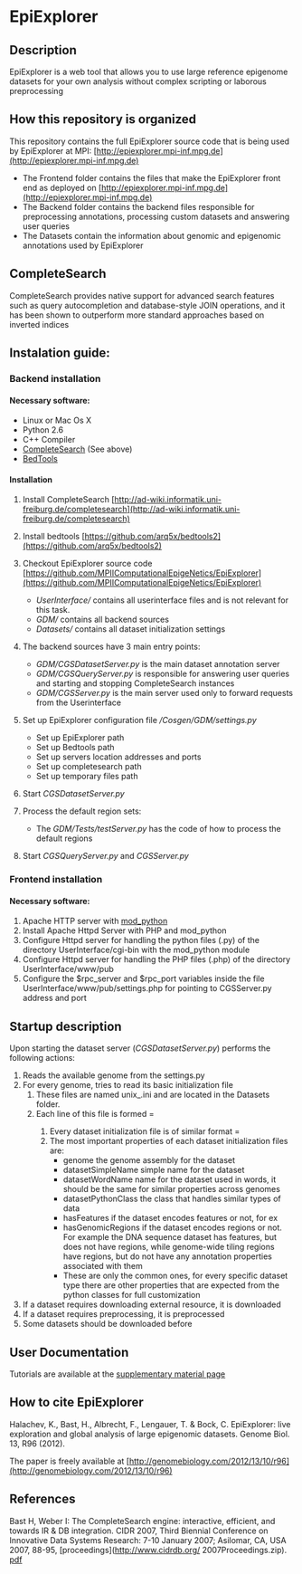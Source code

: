 # EpiExplorer

## Description

EpiExplorer is a web tool that allows you to use large reference epigenome datasets for your own analysis without complex scripting or laborous preprocessing

## How this repository is organized 

This repository contains the full EpiExplorer source code that is being used by EpiExplorer at MPI: [http://epiexplorer.mpi-inf.mpg.de](http://epiexplorer.mpi-inf.mpg.de)

* The Frontend folder contains the files that make the EpiExplorer front end as deployed on [http://epiexplorer.mpi-inf.mpg.de](http://epiexplorer.mpi-inf.mpg.de)
* The Backend folder contains the backend files responsible for preprocessing annotations, processing custom datasets and answering user queries
* The Datasets contain the information about genomic and epigenomic annotations used by EpiExplorer

## CompleteSearch

 CompleteSearch provides native support for advanced search features such as query autocompletion and database-style JOIN operations, and it has been shown to outperform more standard approaches based on inverted indices 

## Instalation guide:

### Backend installation

#### Necessary software:

* Linux or Mac Os X
* Python 2.6
* C++ Compiler
* [CompleteSearch](http://ad-wiki.informatik.uni-freiburg.de/completesearch) (See above)
* [BedTools](https://github.com/arq5x/bedtools2)

#### Installation

1. Install CompleteSearch [http://ad-wiki.informatik.uni-freiburg.de/completesearch](http://ad-wiki.informatik.uni-freiburg.de/completesearch)
2. Install bedtools [https://github.com/arq5x/bedtools2](https://github.com/arq5x/bedtools2)
3. Checkout EpiExplorer source code [https://github.com/MPIIComputationalEpigeNetics/EpiExplorer](https://github.com/MPIIComputationalEpigeNetics/EpiExplorer)
	* *UserInterface/* contains all userinterface files and is not relevant for this task.
	* *GDM/* contains all backend sources
	* *Datasets/* contains all dataset initialization settings
4. The backend sources have 3 main entry points:
	* *GDM/CGSDatasetServer.py* is the main dataset annotation server
	* *GDM/CGSQueryServer.py* is responsible for answering user queries and starting and stopping CompleteSearch instances
	* *GDM/CGSServer.py* is the main server used only to forward requests from the Userinterface
5. Set up EpiExplorer configuration file */Cosgen/GDM/settings.py*
	* Set up EpiExplorer path
	* Set up Bedtools path
	* Set up servers location addresses and ports
	* Set up completesearch path
	* Set up temporary files path

6. Start *CGSDatasetServer.py* 

7. Process the default region sets:
	* The *GDM/Tests/testServer.py* has the code of how to process the default regions

8. Start *CGSQueryServer.py* and *CGSServer.py*

### Frontend installation

#### Necessary software:

1. Apache HTTP server with [mod_python](http://modpython.org/)
2. Install Apache Httpd Server with PHP and mod_python
3. Configure Httpd server for handling the python files (.py) of the directory UserInterface/cgi-bin  with the mod_python module
4. Configure Httpd server for handling the PHP files (.php) of the directory UserInterface/www/pub
5. Configure the $rpc_server and $rpc_port variables inside the file UserInterface/www/pub/settings.php for pointing to CGSServer.py address and port


## Startup description

Upon starting the dataset server (*CGSDatasetServer.py*) performs the following actions:

1. Reads the available genome from the settings.py
2. For every genome, tries to read its basic initialization file
	1. These files are named unix_<genome>.ini and are located in the Datasets folder.
	2. Each line of this file is formed <dataset ID> = <path to dataset initilization file>
		1. Every dataset initialization file is of similar format <property> = <property value>
		2. The most important properties of each dataset initialization files are:
			* genome the genome assembly for the dataset
			* datasetSimpleName simple name for the dataset
			* datasetWordName name for the dataset used in words, it should be the same for similar properties across genomes
			* datasetPythonClass the class that handles similar types of data
			* hasFeatures if the dataset encodes features or not, for ex
			* hasGenomicRegions if the dataset encodes regions or not. For example the DNA sequence dataset has features, but does not have regions, while genome-wide tiling regions have regions, but do not have any annotation properties associated with them
			* These are only the common ones, for every specific dataset type there are other properties that are expected from the python classes for full customization
3. If a dataset requires downloading external resource, it is downloaded
4. If a dataset requires preprocessing, it is preprocessed
5. Some datasets should be downloaded before


## User Documentation
	
Tutorials are available at the [supplementary material page](http://epiexplorer.mpi-inf.mpg.de/supplementary/)

## How to cite EpiExplorer

Halachev, K., Bast, H., Albrecht, F., Lengauer, T. & Bock, C. EpiExplorer: live exploration and global analysis of large epigenomic datasets. Genome Biol. 13, R96 (2012). 

The paper is freely available at [http://genomebiology.com/2012/13/10/r96](http://genomebiology.com/2012/13/10/r96)

## References

Bast H, Weber I: The CompleteSearch engine: interactive, efficient, and
towards IR & DB integration. CIDR 2007, Third Biennial Conference on Innovative Data Systems Research: 7-10 January 2007; Asilomar, CA, USA 2007, 88-95, [proceedings](http://www.cidrdb.org/ 2007Proceedings.zip). [pdf](http://www.mpi-inf.mpg.de/~bast/papers/completesearch-cidr.pdf)
